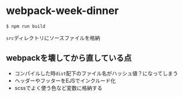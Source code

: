 # webpack-week-dinner

```$ npm run build```

```src```ディレクトリにソースファイルを格納

## webpackを壊してから直している点
- コンパイルした時```dist```配下のファイル名がハッシュ値？になってしまう
- ヘッダーやフッターをEJSでインクルード化
- scssでよく使う色など変数に格納する
